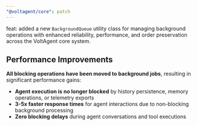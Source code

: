 ```yaml
---
"@voltagent/core": patch
---
```


feat: added a new `BackgroundQueue` utility class for managing background operations with enhanced reliability, performance, and order preservation across the VoltAgent core system.

## Performance Improvements

**All blocking operations have been moved to background jobs**, resulting in significant performance gains:

- **Agent execution is no longer blocked** by history persistence, memory operations, or telemetry exports
- **3-5x faster response times** for agent interactions due to non-blocking background processing
- **Zero blocking delays** during agent conversations and tool executions
